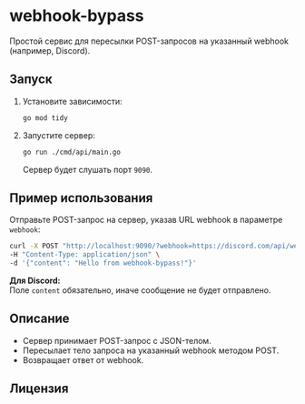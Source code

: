 # webhook-bypass

Простой сервис для пересылки POST-запросов на указанный webhook (например, Discord).

## Запуск

1. Установите зависимости:
   ```bash
   go mod tidy
   ```

2. Запустите сервер:
   ```bash
   go run ./cmd/api/main.go
   ```
   Сервер будет слушать порт `9090`.

## Пример использования

Отправьте POST-запрос на сервер, указав URL webhook в параметре `webhook`:

```bash
curl -X POST "http://localhost:9090/?webhook=https://discord.com/api/webhooks/ВАШ_WEBHOOK" \
-H "Content-Type: application/json" \
-d '{"content": "Hello from webhook-bypass!"}'
```

**Для Discord:**  
Поле `content` обязательно, иначе сообщение не будет отправлено.

## Описание

- Сервер принимает POST-запрос с JSON-телом.
- Пересылает тело запроса на указанный webhook методом POST.
- Возвращает ответ от webhook.

## Лицензия